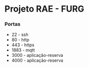 # Projeto RAE - FURG

### Portas

* 22 - ssh
* 80 - http
* 443 - https
* 1883 - mqtt
* 3000 - aplicação-reserva
* 4000 - aplicação-reserva

